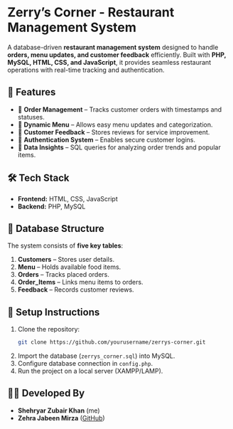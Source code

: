 # **Zerry’s Corner - Restaurant Management System**  

A database-driven **restaurant management system** designed to handle **orders, menu updates, and customer feedback** efficiently. Built with **PHP, MySQL, HTML, CSS, and JavaScript**, it provides seamless restaurant operations with real-time tracking and authentication.  

## 🚀 **Features**  
- 📌 **Order Management** – Tracks customer orders with timestamps and statuses.  
- 📌 **Dynamic Menu** – Allows easy menu updates and categorization.  
- 📌 **Customer Feedback** – Stores reviews for service improvement.  
- 📌 **Authentication System** – Enables secure customer logins.  
- 📌 **Data Insights** – SQL queries for analyzing order trends and popular items.  

## 🛠 **Tech Stack**  
- **Frontend:** HTML, CSS, JavaScript  
- **Backend:** PHP, MySQL  

## 📂 **Database Structure**  
The system consists of **five key tables**:  
1. **Customers** – Stores user details.  
2. **Menu** – Holds available food items.  
3. **Orders** – Tracks placed orders.  
4. **Order_Items** – Links menu items to orders.  
5. **Feedback** – Records customer reviews.  


## 📌 **Setup Instructions**  
1. Clone the repository:  
   ```bash
   git clone https://github.com/yourusername/zerrys-corner.git
   ```  
2. Import the database (`zerrys_corner.sql`) into MySQL.  
3. Configure database connection in `config.php`.  
4. Run the project on a local server (XAMPP/LAMP).  

## 👨‍💻 **Developed By**  
- **Shehryar Zubair Khan**  (me)
- **Zehra Jabeen Mirza** ([GitHub](https://github.com/zehra-jm))  


